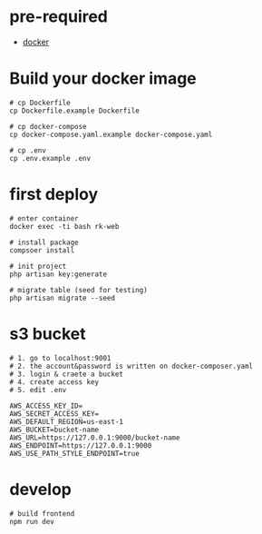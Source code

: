 # pre-required
- [docker](https://www.docker.com/)  

# Build your docker image
```
# cp Dockerfile
cp Dockerfile.example Dockerfile

# cp docker-compose
cp docker-compose.yaml.example docker-compose.yaml

# cp .env
cp .env.example .env
```

# first deploy
```
# enter container
docker exec -ti bash rk-web

# install package
compsoer install

# init project
php artisan key:generate

# migrate table (seed for testing)
php artisan migrate --seed

```

# s3 bucket

```
# 1. go to localhost:9001
# 2. the account&password is written on docker-composer.yaml
# 3. login & craete a bucket
# 4. create access key
# 5. edit .env 

AWS_ACCESS_KEY_ID=
AWS_SECRET_ACCESS_KEY=
AWS_DEFAULT_REGION=us-east-1
AWS_BUCKET=bucket-name
AWS_URL=https://127.0.0.1:9000/bucket-name
AWS_ENDPOINT=https://127.0.0.1:9000
AWS_USE_PATH_STYLE_ENDPOINT=true
```

# develop
```
# build frontend
npm run dev
```

